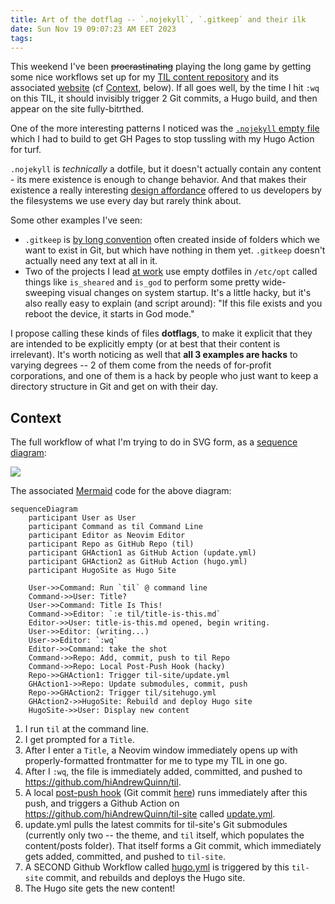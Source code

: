 ```yaml
---
title: Art of the dotflag -- `.nojekyll`, `.gitkeep` and their ilk
date: Sun Nov 19 09:07:23 AM EET 2023
tags: 
---
```


This weekend I've been ~~procrastinating~~ playing the long game by getting some nice workflows set up for my [TIL content repository](https://github.com/hiAndrewQuinn/til) and its associated [website](https://github.com/hiAndrewQuinn/til-site) (cf [Context](#context), below). If all goes well, by the time I hit `:wq` on this TIL, it should invisibly trigger 2 Git commits, a Hugo build, and then appear on the site fully-bitrthed.

One of the more interesting patterns I noticed was the [`.nojekyll` empty file](https://github.blog/2009-12-29-bypassing-jekyll-on-github-pages/) which I had to build to get GH Pages to stop tussling with my Hugo Action for turf.

`.nojekyll` is *technically* a dotfile, but it doesn't actually contain any content - its mere existence is enough to change behavior. And that makes their existence a really interesting [design affordance](https://en.wikipedia.org/wiki/Affordance) offered to us developers by the filesystems we use every day but rarely think about.

Some other examples I've seen:

- `.gitkeep` is [by long convention](https://stackoverflow.com/questions/115983/how-do-i-add-an-empty-directory-to-a-git-repository) often created inside of folders which we want to exist in Git, but which have nothing in them yet. `.gitkeep` doesn't actually need any text at all in it.
- Two of the projects I lead [at work](https://www.teleste.com/) use empty dotfiles in `/etc/opt` called things like `is_sheared` and `is_god` to perform some pretty wide-sweeping visual changes on system startup. It's a little hacky, but it's also really easy to explain (and script around): "If this file exists and you reboot the device, it starts in God mode."


I propose calling these kinds of files **dotflags**, to make it explicit that they are intended to be explicitly empty (or at best that their content is irrelevant). It's worth noticing as well that **all 3 examples are hacks** to varying degrees -- 2 of them come from the needs of for-profit corporations, and one of them is a hack by people who just want to keep a directory structure in Git and get on with their day.



## Context

The full workflow of what I'm trying to do in SVG form, as a [sequence diagram](https://jessems.com/posts/2023-07-22-the-unreasonable-effectiveness-of-sequence-diagrams-in-mermaidjs):

[![](https://mermaid.ink/img/pako:eNp9lMtu2zAQRX9lypUDWDLqpRZpg6aICwRFkMdOC9HiVBpYIhWRrCEE-fcO9Uptq_XGouZczujySm8iNwpFIiy-etQ53pIsWlmnGvjXyNZRTo3UDl4stiBt_39Z_WbqWmoVAEfVvLwnjZfwd0XO9Jv9RPOb6vHGJfiIjQnYHbmd3w_LFe9_dYne7W5yR0Z__osf7sDKN0o6jLv6f8LtgrD0hfmHbMelJ3IYVOEawiLVAxg8iq6vRxcSePQaMp47g6-Qj9ZUszUjxoKgS-CZXIVflnfqa_DDwnNJ9tO5fvAxgSzBcAwbF-iIbOSYjmuVDYIBm_udU2Aa1KjWsMeCNBxbcqSL-GSgqdNqqsbx1SKQJcfX87bz0zh54EFLBFsad_4w4bQTuFE8SPCM3Boab0twpo9YKC9L7k0uK3gw1kUPQbAz5sBnKfNDN84YOMbnzLCvLRUFB5x3jiyf5OYjM4NkZuc2Lz0B1u9ro3yF9nTOxU7bk06b0GnK2GmbLYumiHF-cO-p4reLc6OwqUw3ZM72mQu6iZ0P9ZZsU8kONB55LO1Qs8FiLWpsa0mK3_i3oEwF219jKhK-VLI9pCLV78xJ78xTp3ORuNbjWgx-jF8HkfySlcX3P7Kpbc8?type=png)](https://mermaid-js.github.io/mermaid-live-editor/edit#pako:eNp9lMtu2zAQRX9lypUDWDLqpRZpg6aICwRFkMdOC9HiVBpYIhWRrCEE-fcO9Uptq_XGouZczujySm8iNwpFIiy-etQ53pIsWlmnGvjXyNZRTo3UDl4stiBt_39Z_WbqWmoVAEfVvLwnjZfwd0XO9Jv9RPOb6vHGJfiIjQnYHbmd3w_LFe9_dYne7W5yR0Z__osf7sDKN0o6jLv6f8LtgrD0hfmHbMelJ3IYVOEawiLVAxg8iq6vRxcSePQaMp47g6-Qj9ZUszUjxoKgS-CZXIVflnfqa_DDwnNJ9tO5fvAxgSzBcAwbF-iIbOSYjmuVDYIBm_udU2Aa1KjWsMeCNBxbcqSL-GSgqdNqqsbx1SKQJcfX87bz0zh54EFLBFsad_4w4bQTuFE8SPCM3Boab0twpo9YKC9L7k0uK3gw1kUPQbAz5sBnKfNDN84YOMbnzLCvLRUFB5x3jiyf5OYjM4NkZuc2Lz0B1u9ro3yF9nTOxU7bk06b0GnK2GmbLYumiHF-cO-p4reLc6OwqUw3ZM72mQu6iZ0P9ZZsU8kONB55LO1Qs8FiLWpsa0mK3_i3oEwF219jKhK-VLI9pCLV78xJ78xTp3ORuNbjWgx-jF8HkfySlcX3P7Kpbc8)

The associated [Mermaid](https://mermaid-js.github.io/mermaid-live-editor/edit#) code for the above diagram:

```mermaid
sequenceDiagram
    participant User as User
    participant Command as til Command Line
    participant Editor as Neovim Editor
    participant Repo as GitHub Repo (til)
    participant GHAction1 as GitHub Action (update.yml)
    participant GHAction2 as GitHub Action (hugo.yml)
    participant HugoSite as Hugo Site

    User->>Command: Run `til` @ command line
    Command->>User: Title?
    User->>Command: Title Is This!
    Command->>Editor: `:e til/title-is-this.md`
    Editor->>User: title-is-this.md opened, begin writing.
    User->>Editor: (writing...)
    User->>Editor: `:wq`
    Editor->>Command: take the shot
    Command->>Repo: Add, commit, push to til Repo
    Command->>Repo: Local Post-Push Hook (hacky)
    Repo->>GHAction1: Trigger til-site/update.yml
    GHAction1->>Repo: Update submodules, commit, push
    Repo->>GHAction2: Trigger til/sitehugo.yml
    GHAction2->>HugoSite: Rebuild and deploy Hugo site
    HugoSite->>User: Display new content
```


1. I run `til` at the command line.
2. I get prompted for a `Title`.
3. After I enter a `Title`, a Neovim window immediately opens up with properly-formatted frontmatter for me to type my TIL in one go.
4. After I `:wq`, the file is immediately added, committed, and pushed to https://github.com/hiAndrewQuinn/til.
5. A local [post-push hook](./no-such-thing-as-a-post-push-hook/) (Git commit [here](https://github.com/hiAndrewQuinn/til/commit/7296b8a8d5d19b88616def81b2f47ce11acf7fac)) runs immediately after this push, and triggers a Github Action on https://github.com/hiAndrewQuinn/til-site called [update.yml](https://github.com/hiAndrewQuinn/til-site/blob/main/.github/workflows/update.yml).
6. update.yml pulls the latest commits for til-site's Git submodules (currently only two -- the theme, and `til` itself, which populates the content/posts folder). That itself forms a Git commit, which immediately gets added, committed, and pushed to `til-site`.
7. A SECOND Github Workflow called [hugo.yml](https://github.com/hiAndrewQuinn/til-site/blob/main/.github/workflows/hugo.yml) is triggered by this `til-site` commit, and rebuilds and deploys the Hugo site.
8. The Hugo site gets the new content!
